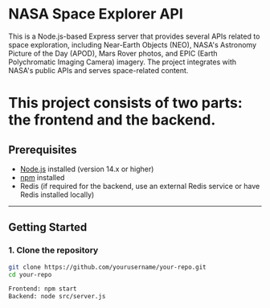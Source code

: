 # NASA Space Explorer API
This is a Node.js-based Express server that provides several APIs related to space exploration, including Near-Earth Objects (NEO), NASA's Astronomy Picture of the Day (APOD), Mars Rover photos, and EPIC (Earth Polychromatic Imaging Camera) imagery. The project integrates with NASA's public APIs and serves space-related content.

 

# This project consists of two parts: the **frontend** and the **backend**.

## Prerequisites

- [Node.js](https://nodejs.org/) installed (version 14.x or higher)
- [npm](https://www.npmjs.com/) installed
- Redis (if required for the backend, use an external Redis service or have Redis installed locally)

---

## Getting Started

### 1. Clone the repository

```bash
git clone https://github.com/yourusername/your-repo.git
cd your-repo

Frontend: npm start
Backend: node src/server.js
